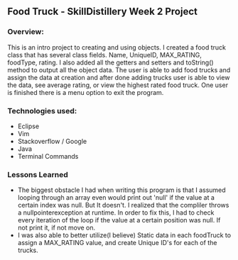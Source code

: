 ## Food Truck - SkillDistillery Week 2 Project

### Overview: 
This is an intro project to creating and using objects. I created a food truck class that has several class fields.
Name, UniqueID, MAX_RATING, foodType, rating. I also added all the getters and setters and toString() method to output all the 
object data. The user is able to add food trucks and assign the data at creation and after done adding trucks user is able to view 
the data, see average rating, or view the highest rated food truck. One user is finished there is a menu option to exit the program.

### Technologies used:
- Eclipse
- Vim
- Stackoverflow / Google
- Java
- Terminal Commands

### Lessons Learned
- The biggest obstacle I had when writing this program is that I assumed looping through an array even would print out 'null' if
the value at a certain index was null. But It doesn't. I realized that the compliler throws a nullpointerexception at runtime. In
order to fix this, I had to check every iteration of the loop if the value at a certain position was null. If not print it, if not
move on.
- I was also able to better utilize(I believe) Static data in each foodTruck to assign a MAX_RATING value, and create Unique ID's 
for each of the trucks.
